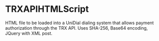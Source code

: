 TRXAPIHTMLScript
================

HTML file to be loaded into a UniDial dialing system that allows payment authorization through the TRX API. Uses SHA-256, Base64 encoding, JQuery with XML post.
